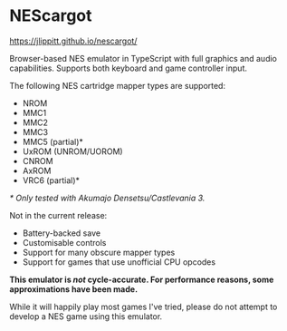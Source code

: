 # NEScargot

https://jlippitt.github.io/nescargot/

Browser-based NES emulator in TypeScript with full graphics and audio capabilities. Supports both keyboard and game controller input.

The following NES cartridge mapper types are supported:

* NROM
* MMC1
* MMC2
* MMC3
* MMC5 (partial)*
* UxROM (UNROM/UOROM)
* CNROM
* AxROM
* VRC6 (partial)*

*\* Only tested with Akumajo Densetsu/Castlevania 3.*

Not in the current release:

* Battery-backed save
* Customisable controls
* Support for many obscure mapper types
* Support for games that use unofficial CPU opcodes

**This emulator is *not* cycle-accurate. For performance reasons, some approximations have been made.**

While it will happily play most games I've tried, please do not attempt to develop a NES game using this emulator.
